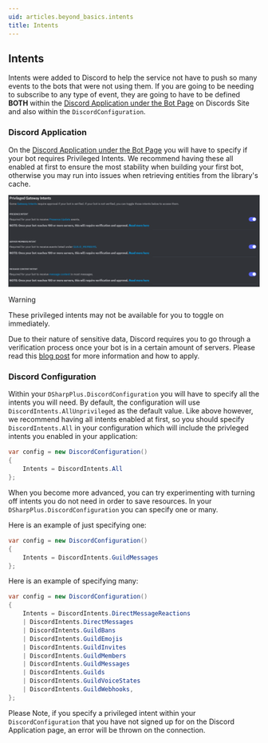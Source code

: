 ```yaml
---
uid: articles.beyond_basics.intents
title: Intents
---
```


## Intents

Intents were added to Discord to help the service not have to push so many events to the bots that were not using them.
If you are going to be needing to subscribe to any type of event, they are going to have to be defined **BOTH** within
the [Discord Application under the Bot Page][0] on Discords Site and also within the `DiscordConfiguration`.

### Discord Application

On the [Discord Application under the Bot Page][0] you will have to specify if your bot requires Privileged Intents. We
recommend having these all enabled at first to ensure the most stability when building your first bot, otherwise you may
run into issues when retrieving entities from the library's cache.

![Bot Page][1]

>[!WARNING]
> These privileged intents may not be available for you to toggle on immediately.
>
> Due to their nature of sensitive data, Discord requires you to go through a verification process once your bot is in a
> certain amount of servers. Please read this [blog post][2] for more information and how to apply.

### Discord Configuration

Within your `DSharpPlus.DiscordConfiguration` you will have to specify all the intents you will need. By default, the configuration will use
`DiscordIntents.AllUnprivileged` as the default value. Like above however, we recommend having all intents
enabled at first, so you should specify `DiscordIntents.All` in your configuration which will include the
privleged intents you enabled in your application:

```csharp
var config = new DiscordConfiguration()
{
    Intents = DiscordIntents.All
};
```

When you become more advanced, you can try experimenting with turning off intents you do not need in order to save
resources. In your `DSharpPlus.DiscordConfiguration` you can specify one or many.

Here is an example of just specifying one:

```csharp
var config = new DiscordConfiguration()
{
    Intents = DiscordIntents.GuildMessages
};
```

Here is an example of specifying many:

```csharp
var config = new DiscordConfiguration()
{
    Intents = DiscordIntents.DirectMessageReactions 
    | DiscordIntents.DirectMessages 
    | DiscordIntents.GuildBans 
    | DiscordIntents.GuildEmojis 
    | DiscordIntents.GuildInvites 
    | DiscordIntents.GuildMembers
    | DiscordIntents.GuildMessages
    | DiscordIntents.Guilds
    | DiscordIntents.GuildVoiceStates 
    | DiscordIntents.GuildWebhooks,
};
```

Please Note, if you specify a privileged intent within your `DiscordConfiguration` that you have not signed up
for on the Discord Application page, an error will be thrown on the connection.

<!-- LINKS -->
[0]: https://discord.com/developers/applications
[1]: ../../images/Intents.png
[2]: https://support.discord.com/hc/en-us/articles/360040720412-Bot-Verification-and-Data-Whitelisting
